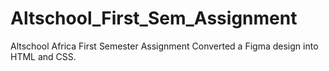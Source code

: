 # Altschool_First_Sem_Assignment
Altschool Africa First Semester Assignment
Converted a Figma design into HTML and CSS.
